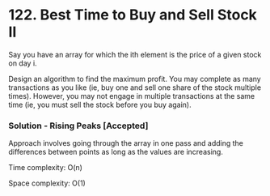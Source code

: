# 122. Best Time to Buy and Sell Stock II

Say you have an array for which the ith element is the price of a given stock on day i.

Design an algorithm to find the maximum profit. You may complete as many transactions as you like (ie, buy one and sell one share of the stock multiple times). However, you may not engage in multiple transactions at the same time (ie, you must sell the stock before you buy again).

### Solution - Rising Peaks [Accepted]

Approach involves going through the array in one pass and adding the differences between points as long as the values are increasing.

Time complexity: O(n)

Space complexity: O(1)
